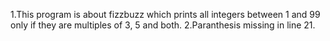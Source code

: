 1.This program is about fizzbuzz which prints all integers between 1 and 99 only if they are multiples of 3, 5 and both. 
2.Paranthesis missing in line 21.
